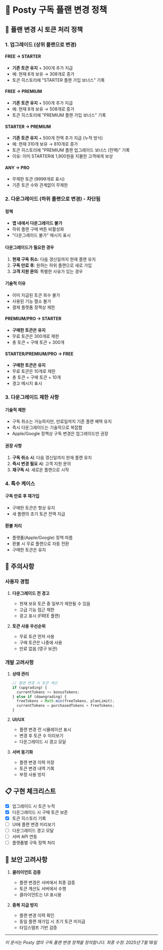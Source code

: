 # 📱 Posty 구독 플랜 변경 정책

## 🔄 플랜 변경 시 토큰 처리 정책

### 1. 업그레이드 (상위 플랜으로 변경)

#### FREE → STARTER
- **기존 토큰 유지** + 300개 추가 지급
- 예: 현재 8개 보유 → 308개로 증가
- 토큰 히스토리에 "STARTER 플랜 가입 보너스" 기록

#### FREE → PREMIUM
- **기존 토큰 유지** + 500개 추가 지급
- 예: 현재 8개 보유 → 508개로 증가
- 토큰 히스토리에 "PREMIUM 플랜 가입 보너스" 기록

#### STARTER → PREMIUM
- **기존 토큰 유지** + 500개 전액 추가 지급 (누적 방식)
- 예: 현재 310개 보유 → 810개로 증가
- 토큰 히스토리에 "PREMIUM 플랜 업그레이드 보너스 (전액)" 기록
- 이유: 이미 STARTER에 1,900원을 지불한 고객에게 보상

#### ANY → PRO
- 무제한 토큰 (9999개로 표시)
- 기존 토큰 수와 관계없이 무제한

### 2. 다운그레이드 (하위 플랜으로 변경) - 차단됨

#### 정책
- **앱 내에서 다운그레이드 불가**
- 하위 플랜 구매 버튼 비활성화
- "다운그레이드 불가" 메시지 표시

#### 다운그레이드가 필요한 경우
1. **현재 구독 취소**: 다음 갱신일까지 현재 플랜 유지
2. **구독 만료 후**: 원하는 하위 플랜으로 새로 가입
3. **고객 지원 문의**: 특별한 사유가 있는 경우

#### 기술적 이유
- 이미 지급된 토큰 회수 불가
- 사용된 기능 캘소 불가
- 결제 플랫폼 정책상 제한

#### PREMIUM/PRO → STARTER
- **구매한 토큰은 유지**
- 무료 토큰은 300개로 제한
- 총 토큰 = 구매 토큰 + 300개

#### STARTER/PREMIUM/PRO → FREE
- **구매한 토큰은 유지**
- 무료 토큰은 10개로 제한
- 총 토큰 = 구매 토큰 + 10개
- 경고 메시지 표시

### 3. 다운그레이드 제한 사항

#### 기술적 제한
- 구독 취소는 가능하지만, 만료일까지 기존 플랜 혜택 유지
- 즉시 다운그레이드는 기술적으로 복잡함
- Apple/Google 정책상 구독 변경은 업그레이드만 권장

#### 권장 사항
1. **구독 취소 시**: 다음 갱신일까지 현재 플랜 유지
2. **즉시 변경 필요 시**: 고객 지원 문의
3. **재구독 시**: 새로운 플랜으로 시작

### 4. 특수 케이스

#### 구독 만료 후 재가입
- 구매한 토큰은 항상 유지
- 새 플랜의 초기 토큰 전액 지급

#### 환불 처리
- 플랫폼(Apple/Google) 정책 따름
- 환불 시 무료 플랜으로 자동 전환
- 구매한 토큰은 유지

## 🚨 주의사항

### 사용자 경험
1. **다운그레이드 전 경고**
   - 현재 보유 토큰 중 일부가 제한될 수 있음
   - 고급 기능 접근 제한
   - 광고 표시 (FREE 플랜)

2. **토큰 사용 우선순위**
   - 무료 토큰 먼저 사용
   - 구매 토큰은 나중에 사용
   - 만료 없음 (영구 보관)

### 개발 고려사항

1. **상태 관리**
   ```typescript
   // 플랜 변경 시 토큰 계산
   if (upgrading) {
     currentTokens += bonusTokens;
   } else if (downgrading) {
     freeTokens = Math.min(freeTokens, planLimit);
     currentTokens = purchasedTokens + freeTokens;
   }
   ```

2. **UI/UX**
   - 플랜 변경 전 시뮬레이션 표시
   - 변경 후 토큰 수 미리보기
   - 다운그레이드 시 경고 모달

3. **서버 동기화**
   - 플랜 변경 이력 저장
   - 토큰 변경 내역 기록
   - 부정 사용 방지

## 📋 구현 체크리스트

- [x] 업그레이드 시 토큰 누적
- [x] 다운그레이드 시 구매 토큰 보존
- [x] 토큰 히스토리 기록
- [ ] UI에 플랜 변경 미리보기
- [ ] 다운그레이드 경고 모달
- [ ] 서버 API 연동
- [ ] 플랫폼별 구독 정책 처리

## 🔐 보안 고려사항

1. **클라이언트 검증**
   - 플랜 변경은 서버에서 최종 검증
   - 토큰 계산도 서버에서 수행
   - 클라이언트는 UI 표시용

2. **중복 지급 방지**
   - 플랜 변경 이력 확인
   - 동일 플랜 재가입 시 초기 토큰 미지급
   - 타임스탬프 기반 검증

---

*이 문서는 Posty 앱의 구독 플랜 변경 정책을 정의합니다.*
*최종 수정: 2025년 7월 18일*

